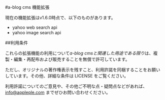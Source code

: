 #a-blog cms 機能拡張

現在の機能拡張はv1.6.0時点で、以下のものがあります。

+ yahoo web search api
+ yahoo image search api 

##利用条件

これらの拡張機能の利用について*a-blog cmsと関連した用途である限り*は、複製・編集・再配布および販売することを無償で許可しています。

ただし、オリジナルの著作権表示を残すこと、利用許諾を同梱することをお願いしています。その他、詳細な条件は LICENSE をご覧ください。

利用許諾についてのご意見や、その他ご不明な点・疑問点などがあれば、 info@appleple.com までぜひお問い合わせください。
